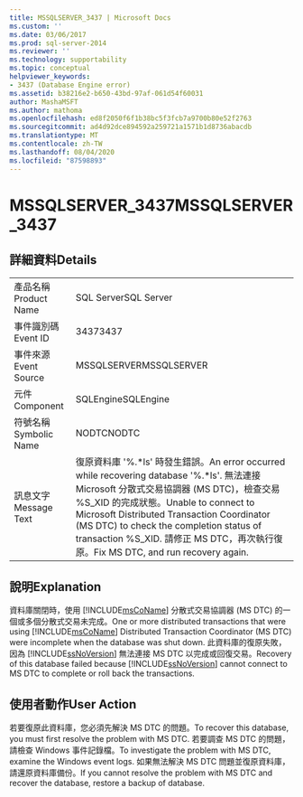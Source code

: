 ```yaml
---
title: MSSQLSERVER_3437 | Microsoft Docs
ms.custom: ''
ms.date: 03/06/2017
ms.prod: sql-server-2014
ms.reviewer: ''
ms.technology: supportability
ms.topic: conceptual
helpviewer_keywords:
- 3437 (Database Engine error)
ms.assetid: b38216e2-b650-43bd-97af-061d54f60031
author: MashaMSFT
ms.author: mathoma
ms.openlocfilehash: ed8f2050f6f1b38bc5f3fcb7a9700b80e52f2763
ms.sourcegitcommit: ad4d92dce894592a259721a1571b1d8736abacdb
ms.translationtype: MT
ms.contentlocale: zh-TW
ms.lasthandoff: 08/04/2020
ms.locfileid: "87598893"
---
```

# <a name="mssqlserver_3437"></a><span data-ttu-id="1e182-102">MSSQLSERVER_3437</span><span class="sxs-lookup"><span data-stu-id="1e182-102">MSSQLSERVER_3437</span></span>
    
## <a name="details"></a><span data-ttu-id="1e182-103">詳細資料</span><span class="sxs-lookup"><span data-stu-id="1e182-103">Details</span></span>  
  
|||  
|-|-|  
|<span data-ttu-id="1e182-104">產品名稱</span><span class="sxs-lookup"><span data-stu-id="1e182-104">Product Name</span></span>|<span data-ttu-id="1e182-105">SQL Server</span><span class="sxs-lookup"><span data-stu-id="1e182-105">SQL Server</span></span>|  
|<span data-ttu-id="1e182-106">事件識別碼</span><span class="sxs-lookup"><span data-stu-id="1e182-106">Event ID</span></span>|<span data-ttu-id="1e182-107">3437</span><span class="sxs-lookup"><span data-stu-id="1e182-107">3437</span></span>|  
|<span data-ttu-id="1e182-108">事件來源</span><span class="sxs-lookup"><span data-stu-id="1e182-108">Event Source</span></span>|<span data-ttu-id="1e182-109">MSSQLSERVER</span><span class="sxs-lookup"><span data-stu-id="1e182-109">MSSQLSERVER</span></span>|  
|<span data-ttu-id="1e182-110">元件</span><span class="sxs-lookup"><span data-stu-id="1e182-110">Component</span></span>|<span data-ttu-id="1e182-111">SQLEngine</span><span class="sxs-lookup"><span data-stu-id="1e182-111">SQLEngine</span></span>|  
|<span data-ttu-id="1e182-112">符號名稱</span><span class="sxs-lookup"><span data-stu-id="1e182-112">Symbolic Name</span></span>|<span data-ttu-id="1e182-113">NODTC</span><span class="sxs-lookup"><span data-stu-id="1e182-113">NODTC</span></span>|  
|<span data-ttu-id="1e182-114">訊息文字</span><span class="sxs-lookup"><span data-stu-id="1e182-114">Message Text</span></span>|<span data-ttu-id="1e182-115">復原資料庫 '%.\*ls' 時發生錯誤。</span><span class="sxs-lookup"><span data-stu-id="1e182-115">An error occurred while recovering database '%.\*ls'.</span></span> <span data-ttu-id="1e182-116">無法連接 Microsoft 分散式交易協調器 (MS DTC)，檢查交易 %S_XID 的完成狀態。</span><span class="sxs-lookup"><span data-stu-id="1e182-116">Unable to connect to Microsoft Distributed Transaction Coordinator (MS DTC) to check the completion status of transaction %S_XID.</span></span> <span data-ttu-id="1e182-117">請修正 MS DTC，再次執行復原。</span><span class="sxs-lookup"><span data-stu-id="1e182-117">Fix MS DTC, and run recovery again.</span></span>|  
  
## <a name="explanation"></a><span data-ttu-id="1e182-118">說明</span><span class="sxs-lookup"><span data-stu-id="1e182-118">Explanation</span></span>  
 <span data-ttu-id="1e182-119">資料庫關閉時，使用 [!INCLUDE[msCoName](../../includes/msconame-md.md)] 分散式交易協調器 (MS DTC) 的一個或多個分散式交易未完成。</span><span class="sxs-lookup"><span data-stu-id="1e182-119">One or more distributed transactions that were using [!INCLUDE[msCoName](../../includes/msconame-md.md)] Distributed Transaction Coordinator (MS DTC) were incomplete when the database was shut down.</span></span> <span data-ttu-id="1e182-120">此資料庫的復原失敗，因為 [!INCLUDE[ssNoVersion](../../includes/ssnoversion-md.md)] 無法連接 MS DTC 以完成或回復交易。</span><span class="sxs-lookup"><span data-stu-id="1e182-120">Recovery of this database failed because [!INCLUDE[ssNoVersion](../../includes/ssnoversion-md.md)] cannot connect to MS DTC to complete or roll back the transactions.</span></span>  
  
## <a name="user-action"></a><span data-ttu-id="1e182-121">使用者動作</span><span class="sxs-lookup"><span data-stu-id="1e182-121">User Action</span></span>  
 <span data-ttu-id="1e182-122">若要復原此資料庫，您必須先解決 MS DTC 的問題。</span><span class="sxs-lookup"><span data-stu-id="1e182-122">To recover this database, you must first resolve the problem with MS DTC.</span></span> <span data-ttu-id="1e182-123">若要調查 MS DTC 的問題，請檢查 Windows 事件記錄檔。</span><span class="sxs-lookup"><span data-stu-id="1e182-123">To investigate the problem with MS DTC, examine the Windows event logs.</span></span> <span data-ttu-id="1e182-124">如果無法解決 MS DTC 問題並復原資料庫，請還原資料庫備份。</span><span class="sxs-lookup"><span data-stu-id="1e182-124">If you cannot resolve the problem with MS DTC and recover the database, restore a backup of database.</span></span>  
  
  
